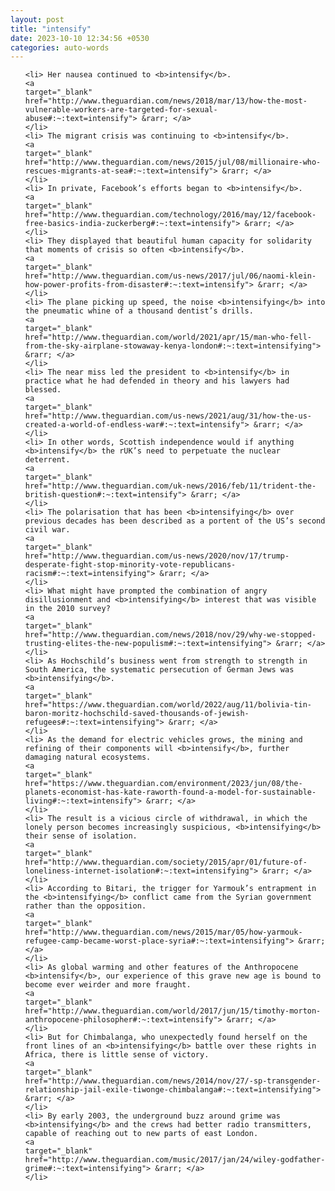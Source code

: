 ```yaml
---
layout: post
title: "intensify"
date: 2023-10-10 12:34:56 +0530
categories: auto-words
---
```

<ol>

    <li> Her nausea continued to <b>intensify</b>.
    <a 
    target="_blank" 
    href="http://www.theguardian.com/news/2018/mar/13/how-the-most-vulnerable-workers-are-targeted-for-sexual-abuse#:~:text=intensify"> &rarr; </a>
    </li>
    <li> The migrant crisis was continuing to <b>intensify</b>.
    <a 
    target="_blank" 
    href="http://www.theguardian.com/news/2015/jul/08/millionaire-who-rescues-migrants-at-sea#:~:text=intensify"> &rarr; </a>
    </li>
    <li> In private, Facebook’s efforts began to <b>intensify</b>.
    <a 
    target="_blank" 
    href="http://www.theguardian.com/technology/2016/may/12/facebook-free-basics-india-zuckerberg#:~:text=intensify"> &rarr; </a>
    </li>
    <li> They displayed that beautiful human capacity for solidarity that moments of crisis so often <b>intensify</b>.
    <a 
    target="_blank" 
    href="http://www.theguardian.com/us-news/2017/jul/06/naomi-klein-how-power-profits-from-disaster#:~:text=intensify"> &rarr; </a>
    </li>
    <li> The plane picking up speed, the noise <b>intensifying</b> into the pneumatic whine of a thousand dentist’s drills.
    <a 
    target="_blank" 
    href="http://www.theguardian.com/world/2021/apr/15/man-who-fell-from-the-sky-airplane-stowaway-kenya-london#:~:text=intensifying"> &rarr; </a>
    </li>
    <li> The near miss led the president to <b>intensify</b> in practice what he had defended in theory and his lawyers had blessed.
    <a 
    target="_blank" 
    href="http://www.theguardian.com/us-news/2021/aug/31/how-the-us-created-a-world-of-endless-war#:~:text=intensify"> &rarr; </a>
    </li>
    <li> In other words, Scottish independence would if anything <b>intensify</b> the rUK’s need to perpetuate the nuclear deterrent.
    <a 
    target="_blank" 
    href="http://www.theguardian.com/uk-news/2016/feb/11/trident-the-british-question#:~:text=intensify"> &rarr; </a>
    </li>
    <li> The polarisation that has been <b>intensifying</b> over previous decades has been described as a portent of the US’s second civil war.
    <a 
    target="_blank" 
    href="http://www.theguardian.com/us-news/2020/nov/17/trump-desperate-fight-stop-minority-vote-republicans-racism#:~:text=intensifying"> &rarr; </a>
    </li>
    <li> What might have prompted the combination of angry disillusionment and <b>intensifying</b> interest that was visible in the 2010 survey?
    <a 
    target="_blank" 
    href="http://www.theguardian.com/news/2018/nov/29/why-we-stopped-trusting-elites-the-new-populism#:~:text=intensifying"> &rarr; </a>
    </li>
    <li> As Hochschild’s business went from strength to strength in South America, the systematic persecution of German Jews was <b>intensifying</b>.
    <a 
    target="_blank" 
    href="https://www.theguardian.com/world/2022/aug/11/bolivia-tin-baron-moritz-hochschild-saved-thousands-of-jewish-refugees#:~:text=intensifying"> &rarr; </a>
    </li>
    <li> As the demand for electric vehicles grows, the mining and refining of their components will <b>intensify</b>, further damaging natural ecosystems.
    <a 
    target="_blank" 
    href="https://www.theguardian.com/environment/2023/jun/08/the-planets-economist-has-kate-raworth-found-a-model-for-sustainable-living#:~:text=intensify"> &rarr; </a>
    </li>
    <li> The result is a vicious circle of withdrawal, in which the lonely person becomes increasingly suspicious, <b>intensifying</b> their sense of isolation.
    <a 
    target="_blank" 
    href="http://www.theguardian.com/society/2015/apr/01/future-of-loneliness-internet-isolation#:~:text=intensifying"> &rarr; </a>
    </li>
    <li> According to Bitari, the trigger for Yarmouk’s entrapment in the <b>intensifying</b> conflict came from the Syrian government rather than the opposition.
    <a 
    target="_blank" 
    href="http://www.theguardian.com/news/2015/mar/05/how-yarmouk-refugee-camp-became-worst-place-syria#:~:text=intensifying"> &rarr; </a>
    </li>
    <li> As global warming and other features of the Anthropocene <b>intensify</b>, our experience of this grave new age is bound to become ever weirder and more fraught.
    <a 
    target="_blank" 
    href="http://www.theguardian.com/world/2017/jun/15/timothy-morton-anthropocene-philosopher#:~:text=intensify"> &rarr; </a>
    </li>
    <li> But for Chimbalanga, who unexpectedly found herself on the front lines of an <b>intensifying</b> battle over these rights in Africa, there is little sense of victory.
    <a 
    target="_blank" 
    href="http://www.theguardian.com/news/2014/nov/27/-sp-transgender-relationship-jail-exile-tiwonge-chimbalanga#:~:text=intensifying"> &rarr; </a>
    </li>
    <li> By early 2003, the underground buzz around grime was <b>intensifying</b> and the crews had better radio transmitters, capable of reaching out to new parts of east London.
    <a 
    target="_blank" 
    href="http://www.theguardian.com/music/2017/jan/24/wiley-godfather-grime#:~:text=intensifying"> &rarr; </a>
    </li>